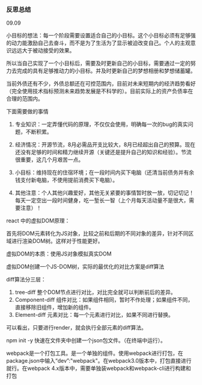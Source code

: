 ### 反思总结

09.09

小目标的想法：每一个阶段需要设置适合自己的小目标。这个小目标必须有足够强的动力能激励自己去奋斗，而不是为了生活为了显示被迫改变自己。个人的主观意识远远大于被动接受的效果。

所以当自己实现了一个小目标后，需要及时更新自己的小目标，需要通过一定的努力去完成的具有足够推动力的小目标。并及时更新自己的梦想相册和梦想储蓄罐。

当前外债还有不少，外债总额还在可控范围内，目前对未来短期内的经济趋势看好（完全使用技术指标预测未来趋势发展是不科学的）。目前实际上的资产负债率在合理的范围内。

下面需要做的事情

1. 专业知识：一定弄懂代码的原理，不仅仅会使用，明确每一次的bug的真实问题，不断积累。

2. 经济情况：开源节流，8月必需品开支比较大，8月已经超出自己的预算。现在还没有足够的时间和精力继续开源（关键还是提升自己的知识和经验）。节流很重要，这几个月艰苦一点。

3. 小目标：维持现在的住宿环境；在一段时间内买下电脑（还清当前债务并有余钱支付新电脑，不使用提前消费买下电脑）。

4. 其他注意：个人其他兴趣爱好，其他无关紧要的事情暂时放一放，切记切记！每天一定空出一段时间健身，吃一堑长一智（上个月每天活动量不是很大，需要注意）！

react 中的虚拟DOM原理：

首先将DOM元素转化为JS对象，比较之前和后期的不同对象的差异，针对不同区域进行渲染DOM树。这样对于性能更好。

虚拟DOM的本质：使用JS对象模拟真实DOM

虚拟DOM创建一个JS-DOM树，实际的最优化的对比方案是diff算法

diff算法分三层：

1. tree-diff 整个DOM节点进行对比，对比完全就可以判断前后的差异。
2. Component-diff 组件对比：如果组件相同，暂时不作处理；如果组件不同，直接移除旧组件，增加新的组件。
3. Element-diff 元素对比：每一个元素进行对比，如果不同进行替换。

可以看出，只要进行render，就会执行全部元素的diff算法。

npm init -y 快速在文件夹中创建一个json包文件。（在终端中运行）。

webpack是一个打包工具。是一个单独的组件。使用webpack进行打包，在package.json中输入“dev”:"webpack"。在webpack3.0版本中，打包直接进行就行。在webpack 4.x版本中，需要单独装webpack和webpack-cli进行构建和打包
